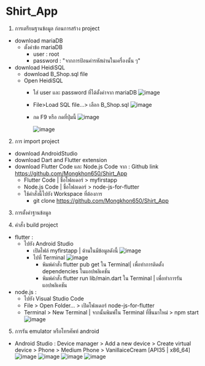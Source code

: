 # Shirt_App

1. การเตรียมฐานข้อมูล ก่อนการสร้าง project
- download mariaDB
  - ตั้งค่าข้อ mariaDB
    - user : root
    - password : "จากการป้อนค่ารหัสผ่านในเครื่องนั้น ๆ"  
- download HeidiSQL
  - download B_Shop.sql file
  - Open HeidiSQL
    - ใส่ user และ password ที่ได้ตั้งค่าจาก mariaDB
      ![image](https://github.com/user-attachments/assets/f0733e3a-efb4-463e-b272-1c27e523ad2a)
    - File>Load SQL file...> เลือก B_Shop.sql
    ![image](https://github.com/user-attachments/assets/11b91b7d-bd6e-4243-8c93-0ab1207e3200)
    - กด F9 หรือ กดที่ปุ่มนี้ ![image](https://github.com/user-attachments/assets/b6963c63-96fe-4461-afa6-15c1fd3b7ed2)

      ![image](https://github.com/user-attachments/assets/f44cc984-ac79-4e90-87f0-d65a7ed45c37)
2. การ import project
- download AndroidStudio
- download Dart and Flutter extension
- download Flutter Code และ Node.js Code จาก : Github link https://github.com/Mongkhon650/Shirt_App
  - Flutter Code | ชื่อโฟลเดอร์ > myfirstapp
  - Node.js Code | ชื่อโฟลเดอร์ > node-js-for-flutter
  - ใช้คำสั่งนี้ไปยัง Workspace ที่ต้องการ
    - git clone https://github.com/Mongkhon650/Shirt_App
3. การตั้งค่าฐานข้อมูล

4. คำสั่ง build project
- flutter :
  - ไปยัง Android Studio
    - เปิดไฟล์ myfirstapp | ด้านในมีข้อมูลดังนี้
    ![image](https://github.com/user-attachments/assets/f030c9b4-71de-40d5-8174-82fdaf16e149)
    - ไปที่ Terminal ![image](https://github.com/user-attachments/assets/04cd413a-55dc-4061-b1f8-30407055e330)
      - พิมพ์คำสั่ง flutter pub get ใน Terminal| เพื่อทำการติดตั้ง dependencies ในแอปพลิเคชัน
      - พิมพ์คำสั่ง flutter run lib/main.dart ใน Terminal | เพื่อทำการรันแอปพลิเคชัน
- node.js :
  - ไปยัง Visual Studio Code
  - File > Open Folder... > เปิดโฟลเดอร์ node-js-for-flutter
  - Terminal > New Terminal | จากนั้นพิมพ์ใน Terminal ที่ขึ้นมาใหม่ > npm start
    ![image](https://github.com/user-attachments/assets/5bbf63b5-d5f3-4dfd-a9b7-dc057dbeb575)
5. การรัน emulator หรือโทรศัพท์ android
- Android Studio : Device manager > Add a new device > Create virtual device > Phone > Medium Phone > VanillaiceCream [API35 | x86_64]
  ![image](https://github.com/user-attachments/assets/a1e6744c-5fdd-46ac-9cd3-659be3559423)
  ![image](https://github.com/user-attachments/assets/387036a3-84cd-4826-b8f7-14c28a106ce8)
  ![image](https://github.com/user-attachments/assets/31563a7d-847a-4e57-811a-4b403a3739d1)
  ![image](https://github.com/user-attachments/assets/f5cb3b99-71e0-4a50-9b15-8a1c070be801)
